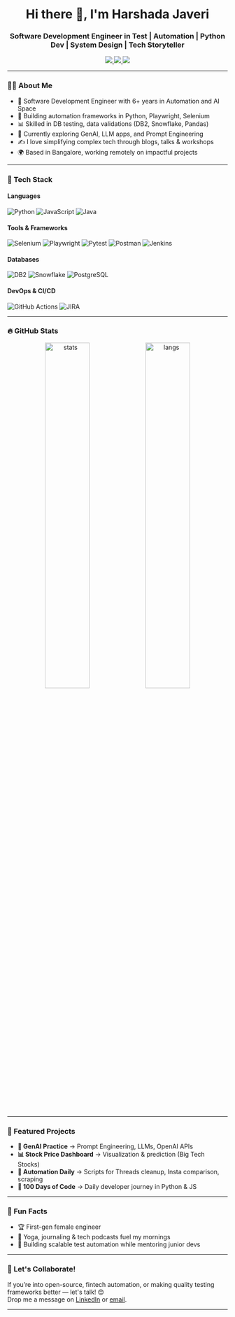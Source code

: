 <h1 align="center">Hi there 👋, I'm Harshada Javeri</h1>
<h3 align="center">Software Development Engineer in Test | Automation | Python Dev | System Design | Tech Storyteller</h3>

<p align="center">
  <a href="https://www.linkedin.com/in/harshada-javeri/" target="_blank">
    <img src="https://img.shields.io/badge/-LinkedIn-0077B5?style=flat-square&logo=linkedin&logoColor=white" />
  </a>
  <a href="mailto:your.email@example.com">
    <img src="https://img.shields.io/badge/-Email-D14836?style=flat-square&logo=gmail&logoColor=white" />
  </a>
  <a href="https://medium.com/@yourhandle">
    <img src="https://img.shields.io/badge/-Blog-12100E?style=flat-square&logo=medium&logoColor=white" />
  </a>
</p>

---

### 💁‍♀️ About Me

- 🔬 Software Development Engineer with 6+ years in Automation and AI Space 
- 🧪 Building automation frameworks in Python, Playwright, Selenium  
- 📊 Skilled in DB testing, data validations (DB2, Snowflake, Pandas)  
- 🌱 Currently exploring GenAI, LLM apps, and Prompt Engineering  
- ✍️ I love simplifying complex tech through blogs, talks & workshops  
- 🌍 Based in Bangalore, working remotely on impactful projects  

---

### 💼 Tech Stack

#### Languages
![Python](https://img.shields.io/badge/-Python-3776AB?style=flat-square&logo=python&logoColor=white)
![JavaScript](https://img.shields.io/badge/-JavaScript-F7DF1E?style=flat-square&logo=javascript&logoColor=black)
![Java](https://img.shields.io/badge/-Java-007396?style=flat-square&logo=java&logoColor=white)

#### Tools & Frameworks
![Selenium](https://img.shields.io/badge/-Selenium-43B02A?style=flat-square&logo=selenium&logoColor=white)
![Playwright](https://img.shields.io/badge/-Playwright-2EAD33?style=flat-square&logo=playwright&logoColor=white)
![Pytest](https://img.shields.io/badge/-Pytest-3776AB?style=flat-square&logo=pytest&logoColor=white)
![Postman](https://img.shields.io/badge/-Postman-FF6C37?style=flat-square&logo=postman&logoColor=white)
![Jenkins](https://img.shields.io/badge/-Jenkins-D24939?style=flat-square&logo=jenkins&logoColor=white)

#### Databases
![DB2](https://img.shields.io/badge/-IBM%20DB2-003366?style=flat-square&logo=ibm&logoColor=white)
![Snowflake](https://img.shields.io/badge/-Snowflake-56B9EB?style=flat-square&logo=snowflake&logoColor=white)
![PostgreSQL](https://img.shields.io/badge/-PostgreSQL-4169E1?style=flat-square&logo=postgresql&logoColor=white)

#### DevOps & CI/CD
![GitHub Actions](https://img.shields.io/badge/-GitHub%20Actions-2088FF?style=flat-square&logo=github-actions&logoColor=white)
![JIRA](https://img.shields.io/badge/-JIRA-0052CC?style=flat-square&logo=jira&logoColor=white)

---

### 🔥 GitHub Stats

<p align="center">
  <img src="https://github-readme-stats.vercel.app/api?username=your-username&show_icons=true&theme=radical" alt="stats" width="45%"/>
  <img src="https://github-readme-stats.vercel.app/api/top-langs/?username=your-username&layout=compact&theme=radical" alt="langs" width="45%"/>
</p>

---

### 📘 Featured Projects

- **🧠 GenAI Practice** → Prompt Engineering, LLMs, OpenAI APIs  
- **📊 Stock Price Dashboard** → Visualization & prediction (Big Tech Stocks)  
- **🧪 Automation Daily** → Scripts for Threads cleanup, Insta comparison, scraping  
- **🌱 100 Days of Code** → Daily developer journey in Python & JS  

---

### 🎯 Fun Facts

- 🏆 First-gen female engineer   
- 🧘 Yoga, journaling & tech podcasts fuel my mornings  
- 🌻 Building scalable test automation while mentoring junior devs  

---

### 📌 Let's Collaborate!
If you’re into open-source, fintech automation, or making quality testing frameworks better — let's talk! 😊  
Drop me a message on [LinkedIn](https://www.linkedin.com/in/harshada-javeri/) or [email](mailto:your.email@example.com).

---
